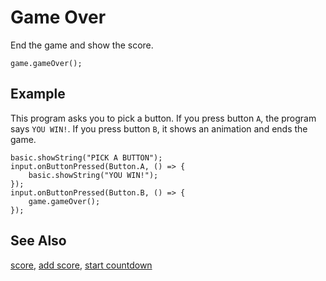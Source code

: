 # Game Over

End the game and show the score.

```sig
game.gameOver();
```

## Example

This program asks you to pick a button.
If you press button `A`, the program says `YOU WIN!`.
If you press button `B`, it shows an animation and ends the game.

```blocks
basic.showString("PICK A BUTTON");
input.onButtonPressed(Button.A, () => {
    basic.showString("YOU WIN!");
});
input.onButtonPressed(Button.B, () => {
    game.gameOver();
});
```

## See Also

[score](/reference/game/score),
[add score](/reference/game/add-score), [start countdown](/reference/game/start-countdown)
